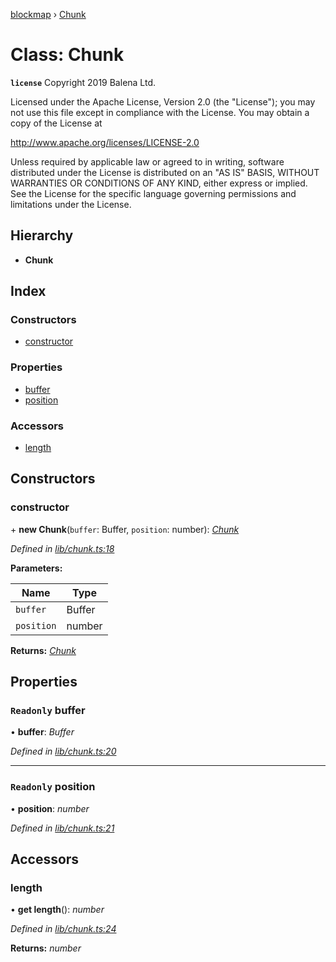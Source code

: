 [blockmap](../README.md) › [Chunk](chunk.md)

# Class: Chunk

**`license`** 
Copyright 2019 Balena Ltd.

Licensed under the Apache License, Version 2.0 (the "License");
you may not use this file except in compliance with the License.
You may obtain a copy of the License at

   http://www.apache.org/licenses/LICENSE-2.0

Unless required by applicable law or agreed to in writing, software
distributed under the License is distributed on an "AS IS" BASIS,
WITHOUT WARRANTIES OR CONDITIONS OF ANY KIND, either express or implied.
See the License for the specific language governing permissions and
limitations under the License.

## Hierarchy

* **Chunk**

## Index

### Constructors

* [constructor](chunk.md#constructor)

### Properties

* [buffer](chunk.md#readonly-buffer)
* [position](chunk.md#readonly-position)

### Accessors

* [length](chunk.md#length)

## Constructors

###  constructor

\+ **new Chunk**(`buffer`: Buffer, `position`: number): *[Chunk](chunk.md)*

*Defined in [lib/chunk.ts:18](https://github.com/balena-io-modules/blockmap/blob/5d53a58/lib/chunk.ts#L18)*

**Parameters:**

Name | Type |
------ | ------ |
`buffer` | Buffer |
`position` | number |

**Returns:** *[Chunk](chunk.md)*

## Properties

### `Readonly` buffer

• **buffer**: *Buffer*

*Defined in [lib/chunk.ts:20](https://github.com/balena-io-modules/blockmap/blob/5d53a58/lib/chunk.ts#L20)*

___

### `Readonly` position

• **position**: *number*

*Defined in [lib/chunk.ts:21](https://github.com/balena-io-modules/blockmap/blob/5d53a58/lib/chunk.ts#L21)*

## Accessors

###  length

• **get length**(): *number*

*Defined in [lib/chunk.ts:24](https://github.com/balena-io-modules/blockmap/blob/5d53a58/lib/chunk.ts#L24)*

**Returns:** *number*
